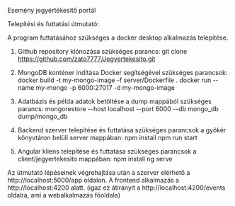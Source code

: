 Esemény jegyértékesítő portál

Telepítési és futtatási útmutató:

A program futtatásához szükséges a docker desktop alkalmazás telepítése.

1. Github repository klónozása
  szükséges parancs: git clone https://github.com/zato7777/Jegyertekesito.git

2. MongoDB konténer indítása Docker segítségével
  szükséges parancsok: docker build -t my-mongo-image -f server/Dockerfile .
                       docker run --name my-mongo -p 6000:27017 -d my-mongo-image

3. Adatbázis és példa adatok betöltése a dump mappából
  szükséges parancs: mongorestore --host localhost --port 6000 --db mongo_db dump/mongo_db

4. Backend szerver telepítése és futtatása
  szükséges parancsok a gyökér könyvtáron belüli server mappában: npm install
                                                                  npm run start

5. Angular kliens telepítése és futtatása
  szükséges parancsok a client/jegyertekesito mappában: npm install
                                                        ng serve

Az útmutató lépéseinek végrehajtása után a szerver elérhető a http://localhost:5000/app oldalon.
A frontend alkalmazás a http://localhost:4200 alatt. (igaz ez átirányít a http://localhost:4200/events oldalra, ami a webalkalmazás főoldala)

